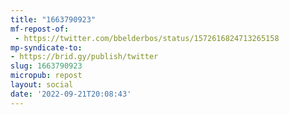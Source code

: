 ```yaml
---
title: "1663790923"
mf-repost-of:
 - https://twitter.com/bbelderbos/status/1572616824713265158
mp-syndicate-to:
- https://brid.gy/publish/twitter
slug: 1663790923
micropub: repost
layout: social
date: '2022-09-21T20:08:43'
---
```

